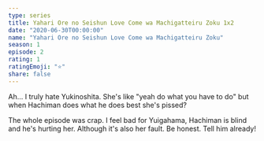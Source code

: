 ```yaml
---
type: series
title: Yahari Ore no Seishun Love Come wa Machigatteiru Zoku 1x2
date: "2020-06-30T00:00:00"
name: "Yahari Ore no Seishun Love Come wa Machigatteiru Zoku"
season: 1
episode: 2
rating: 1
ratingEmoji: "⭐️"
share: false
---
```


Ah... I truly hate Yukinoshita. She's like "yeah do what you have to do" but when Hachiman does what he does best she's pissed?

The whole episode was crap. I feel bad for Yuigahama, Hachiman is blind and he's hurting her. Although it's also her fault. Be honest. Tell him already!
